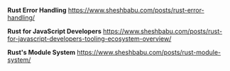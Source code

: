 **Rust Error Handling**
https://www.sheshbabu.com/posts/rust-error-handling/

**Rust for JavaScript Developers**
https://www.sheshbabu.com/posts/rust-for-javascript-developers-tooling-ecosystem-overview/

**Rust's Module System**
https://www.sheshbabu.com/posts/rust-module-system/